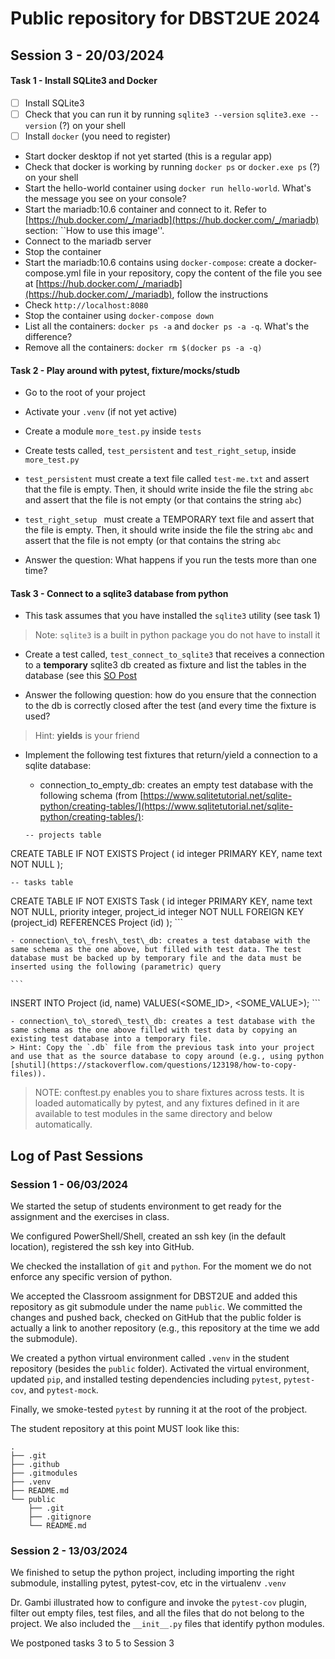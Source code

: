 # Public repository for DBST2UE 2024

## Session 3 - 20/03/2024

#### Task 1 - Install SQLite3 and Docker

- [ ] Install SQLite3
- [ ] Check that you can run it by running `sqlite3 --version` `sqlite3.exe --version` (?) on your shell
- [ ] Install `docker` (you need to register)
- Start docker desktop if not yet started (this is a regular app)
- Check that docker is working by running `docker ps` or `docker.exe ps` (?) on your shell
- Start the hello-world container using `docker run hello-world`. What's the message you see on your console?
- Start the mariadb:10.6 container and connect to it. Refer to [https://hub.docker.com/_/mariadb](https://hub.docker.com/_/mariadb) section: ``How to use this image''. 
- Connect to the mariadb server
- Stop the container
- Start the mariadb:10.6 contains using `docker-compose`: create a docker-compose.yml file in your repository, copy the content of the file you see at [https://hub.docker.com/_/mariadb](https://hub.docker.com/_/mariadb), follow the instructions
- Check `http://localhost:8080`
- Stop the container using `docker-compose down`
- List all the containers: `docker ps -a` and `docker ps -a -q`. What's the difference?
- Remove all the containers: `docker rm $(docker ps -a -q)`

#### Task 2 - Play around with pytest, fixture/mocks/studb

- Go to the root of your project
- Activate your `.venv` (if not yet active)
- Create a module `more_test.py` inside `tests`
- Create tests called, `test_persistent` and `test_right_setup`, inside `more_test.py`

- `test_persistent` must create a text file called `test-me.txt` and assert that the file is empty. Then, it should write inside the file the string `abc` and assert that the file is not empty (or that contains the string `abc`)

- `test_right_setup ` must create a TEMPORARY text file and assert that the file is empty. Then, it should write inside the file the string `abc` and assert that the file is not empty (or that contains the string `abc`

- Answer the question: What happens if you run the tests more than one time?

#### Task 3 - Connect to a sqlite3 database from python
- This task assumes that you have installed the `sqlite3` utility (see task 1)
> Note: `sqlite3` is a built in python package you do not have to install it

- Create a test called, `test_connect_to_sqlite3` that receives a connection to a **temporary** sqlite3 db created as fixture and list the tables in the database (see this [SO Post](https://stackoverflow.com/questions/305378/list-of-tables-db-schema-dump-etc-using-the-python-sqlite3-api)

- Answer the following question: how do you ensure that the connection to the db is correctly closed after the test (and every time the fixture is used?
> Hint: **yields** is your friend

- Implement the following test fixtures that return/yield a connection to a sqlite database:

    - connection\_to\_empty\_db: creates an empty test database with the following schema (from [https://www.sqlitetutorial.net/sqlite-python/creating-tables/](https://www.sqlitetutorial.net/sqlite-python/creating-tables/):

    ```
    -- projects table
CREATE TABLE IF NOT EXISTS Project (
	id integer PRIMARY KEY,
	name text NOT NULL
	);

    -- tasks table
CREATE TABLE IF NOT EXISTS Task (
	id integer PRIMARY KEY,
	name text NOT NULL,
	priority integer,
	project_id integer NOT NULL
	FOREIGN KEY (project_id) REFERENCES Project (id)
);
    ```
    
    - connection\_to\_fresh\_test\_db: creates a test database with the same schema as the one above, but filled with test data. The test database must be backed up by temporary file and the data must be inserted using the following (parametric) query

    ```
INSERT INTO Project (id, name) VALUES(<SOME_ID>, <SOME_VALUE>);
    ```

    - connection\_to\_stored\_test\_db: creates a test database with the same schema as the one above filled with test data by copying an existing test database into a temporary file.
    > Hint: Copy the `.db` file from the previous task into your project and use that as the source database to copy around (e.g., using python [shutil](https://stackoverflow.com/questions/123198/how-to-copy-files)).

> NOTE: conftest.py enables you to share fixtures across tests. It is loaded automatically by pytest, and any fixtures defined in it are available to test modules in the same directory and below automatically.


## Log of Past Sessions

### Session 1 - 06/03/2024

We started the setup of students environment to get ready for the assignment and the exercises in class.

We configured PowerShell/Shell, created an ssh key (in the default location), registered the ssh key into GitHub. 

We checked the installation of `git` and `python`. For the moment we do not enforce any specific version of python.

We accepted the Classroom assignment for DBST2UE and added this repository as git submodule under the name `public`. We committed the changes and pushed back, checked on GitHub that the public folder is actually a link to another repository (e.g., this repository at the time we add the submodule).

We created a python virtual environment called `.venv` in the student repository (besides the `public` folder). Activated the virtual environment, updated `pip`, and installed testing dependencies including `pytest`, `pytest-cov`, and `pytest-mock`. 

Finally, we smoke-tested `pytest` by running it at the root of the probject.

The student repository at this point MUST look like this:

```
.
├── .git
├── .github
├── .gitmodules
├── .venv
├── README.md
└── public
    ├── .git
    ├── .gitignore
    └── README.md
```



### Session 2 - 13/03/2024

We finished to setup the python project, including importing the right submodule, installing pytest, pytest-cov, etc in the virtualenv `.venv`

Dr. Gambi illustrated how to configure and invoke the `pytest-cov` plugin, filter out empty files, test files, and all the files that do not belong to the project. We also included the `__init__.py` files that identify python modules.

We postponed tasks 3 to 5 to Session 3
